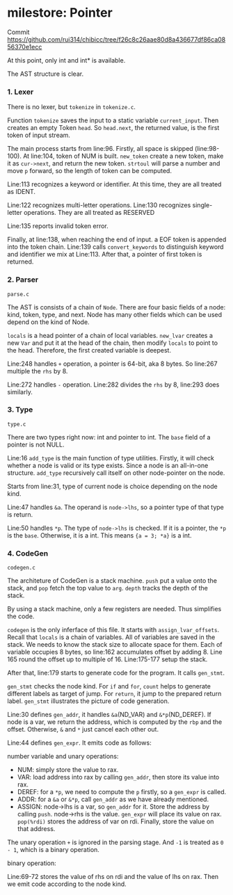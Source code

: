# milestore: Pointer

Commit https://github.com/rui314/chibicc/tree/f26c8c26aae80d8a436677df86ca0856370e1ecc


At this point, only int and int* is available.

The AST structure is clear.


### 1. Lexer

There is no lexer, but `tokenize` in `tokenize.c`.

Function `tokenize` saves the input to a static variable `current_input`. Then creates an empty Token `head`. So `head.next`, the returned value, is the first token of input stream. 

The main process starts from line:96. Firstly, all space is skipped (line:98-100). At line:104, token of NUM is built. `new_token` create a new token, make it as `cur->next`, and return the new token. `strtoul` will parse a number and move `p` forward, so the length of token can be computed. 

Line:113 recognizes a keyword or identifier. At this time, they are all treated as IDENT. 

Line:122 recognizes multi-letter operations. Line:130 recognizes single-letter operations. They are all treated as RESERVED

Line:135 reports invalid token error.

Finally, at line:138, when reaching the end of input. a EOF token is appended into the token chain. Line:139 calls `convert_keywords` to distinguish keyword and identifier we mix at Line:113. After that, a pointer of first token is returned.


### 2. Parser

`parse.c`

The AST is consists of a chain of `Node`. There are four basic fields of a node: kind, token, type, and next. Node has many other fields which can be used depend on the kind of Node.

`locals` is a head pointer of a chain of local variables. `new_lvar` creates a new `Var` and put it at the head of the chain, then modify `locals` to point to the head. Therefore, the first created variable is deepest.

 
Line:248 handles `+` operation, a pointer is 64-bit, aka 8 bytes. So line:267 multiple the `rhs` by 8.

Line:272 handles `-` operation. Line:282 divides the `rhs` by 8, line:293 does similarly.

### 3. Type

`type.c`

There are two types right now: int and pointer to int. The `base` field of a pointer is not NULL. 

Line:16 `add_type` is the main function of type utilities. Firstly, it will check whether a node is valid or its type exists. Since a node is an all-in-one structure. `add_type` recursively call itself on other node-pointer on the node.

Starts from line:31, type of current node is choice depending on the node kind. 

Line:47 handles `&a`. The operand is `node->lhs`, so a pointer type of that type is return. 

Line:50 handles `*p`. The type of `node->lhs` is checked. If it is a pointer, the `*p` is the `base`. Otherwise, it is a int. This means `{a = 3; *a}` is a int.


### 4. CodeGen

`codegen.c`

The architeture of CodeGen is a stack machine. `push` put a value onto the stack, and `pop` fetch the top value to `arg`. `depth` tracks the depth of the stack.

By using a stack machine, only a few registers are needed. Thus simplifies the code.

`codegen` is the only inferface of this file. It starts with `assign_lvar_offsets`. Recall that `locals` is a chain of variables. All of variables are saved in the stack. We needs to know the stack size to allocate space for them. Each of variable occupies 8 bytes, so line:162 accumulates offset by adding 8. Line 165 round the offset up to multiple of 16. Line:175-177 setup the stack.

After that, line:179 starts to generate code for the program. It calls `gen_stmt`.

`gen_stmt` checks the node kind. For `if` and `for`, `count` helps to generate different labels as target of jump. For `return`, it jump to the prepared return label. `gen_stmt` illustrates the picture of code generation.


Line:30 defines `gen_addr`, it handles `&a`(ND_VAR) and `&*p`(ND_DEREF). If node is a var, we return the address, which is computed by the `rbp` and the offset. Otherwise, `&` and `*` just cancel each other out. 

Line:44 defines `gen_expr`. It emits code as follows:

number variable and unary operations:

+ NUM: simply store the value to rax. 
+ VAR: load address into rax by calling `gen_addr`, then store its value into rax.
+ DEREF: for a `*p`, we need to compute the `p` firstly, so a `gen_expr` is called.
+ ADDR: for a `&a` or `&*p`, call `gen_addr` as we have already mentioned. 
+ ASSIGN: node->lhs is a var, so `gen_addr` for it. Store the address by calling `push`. node->rhs is the value. `gen_expr` will place its value on rax. `pop(%rdi)` stores the address of var on rdi. Finally, store the value on that address.


The unary operation `+` is ignored in the parsing stage. And `-1` is treated as `0 - 1`, which is a binary operation.

binary operation:

Line:69-72 stores the value of rhs on rdi and the value of lhs on rax.  Then we emit code according to the node kind.